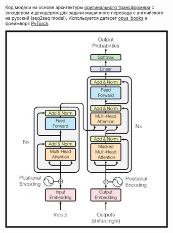 Код модели на основе архитектуры [оригинального трансформера](https://arxiv.org/pdf/1706.03762.pdf) с энкодером и декодером для задачи машинного перевода с английского на русский (seq2seq model). Используется датасет [opus_books](https://huggingface.co/datasets/opus_books/viewer/en-ru) и фреймворк [PyTorch](https://pytorch.org/).

<img src="https://github.com/Ilya2raev/transformer_seq2seq_model/blob/master/transformer.JPG" border="5px solid red"/>
